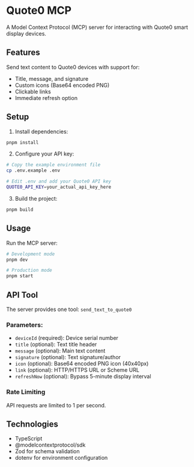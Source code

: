# Quote0 MCP

A Model Context Protocol (MCP) server for interacting with Quote0 smart display devices.

## Features

Send text content to Quote0 devices with support for:
- Title, message, and signature
- Custom icons (Base64 encoded PNG)
- Clickable links
- Immediate refresh option

## Setup

1. Install dependencies:
```bash
pnpm install
```

2. Configure your API key:
```bash
# Copy the example environment file
cp .env.example .env

# Edit .env and add your Quote0 API key
QUOTE0_API_KEY=your_actual_api_key_here
```

3. Build the project:
```bash
pnpm build
```

## Usage

Run the MCP server:
```bash
# Development mode
pnpm dev

# Production mode
pnpm start
```

## API Tool

The server provides one tool: `send_text_to_quote0`

### Parameters:
- `deviceId` (required): Device serial number
- `title` (optional): Text title header
- `message` (optional): Main text content
- `signature` (optional): Text signature/author
- `icon` (optional): Base64 encoded PNG icon (40x40px)
- `link` (optional): HTTP/HTTPS URL or Scheme URL
- `refreshNow` (optional): Bypass 5-minute display interval

### Rate Limiting
API requests are limited to 1 per second.

## Technologies

- TypeScript
- @modelcontextprotocol/sdk
- Zod for schema validation
- dotenv for environment configuration